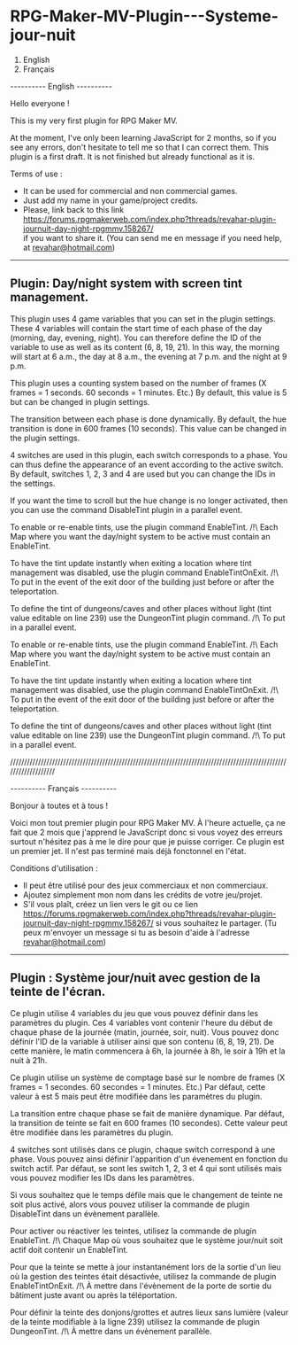 # RPG-Maker-MV-Plugin---Systeme-jour-nuit

1. English
2. Français

----------  English ----------

Hello everyone !

This is my very first plugin for RPG Maker MV.

At the moment, I've only been learning JavaScript for 2 months, so if you see any errors, don't hesitate to tell me so that I can correct them.
This plugin is a first draft. It is not finished but already functional as it is.

Terms of use :
- It can be used for commercial and non commercial games.
- Just add my name in your game/project credits.
- Please, link back to this link https://forums.rpgmakerweb.com/index.php?threads/revahar-plugin-journuit-day-night-rpgmmv.158267/  
if you want to share it.
(You can send me en message if you need help, at revahar@hotmail.com)

--------------------------------------------------------
Plugin: Day/night system with screen tint management.
--------------------------------------------------------

This plugin uses 4 game variables that you can set in the plugin settings.
These 4 variables will contain the start time of each phase of the day (morning, day, evening, night).
You can therefore define the ID of the variable to use as well as its content (6, 8, 19, 21).
In this way, the morning will start at 6 a.m., the day at 8 a.m., the evening at 7 p.m. and the night at 9 p.m.

This plugin uses a counting system based on the number of frames (X frames = 1 seconds. 60 seconds = 1 minutes. Etc.)
By default, this value is 5 but can be changed in plugin settings.

The transition between each phase is done dynamically. By default, the hue transition is done in 600 frames (10 seconds).
This value can be changed in the plugin settings.

4 switches are used in this plugin, each switch corresponds to a phase.
You can thus define the appearance of an event according to the active switch.
By default, switches 1, 2, 3 and 4 are used but you can change the IDs in the settings.

If you want the time to scroll but the hue change is no longer activated, then you can use the command
DisableTint plugin in a parallel event.

To enable or re-enable tints, use the plugin command EnableTint.
/!\ Each Map where you want the day/night system to be active must contain an EnableTint.

To have the tint update instantly when exiting a location where tint management was
disabled, use the plugin command EnableTintOnExit.
/!\ To put in the event of the exit door of the building just before or after the teleportation.

To define the tint of dungeons/caves and other places without light (tint value editable on line 239)
use the DungeonTint plugin command.
/!\ To put in a parallel event.

To enable or re-enable tints, use the plugin command EnableTint.
/!\ Each Map where you want the day/night system to be active must contain an EnableTint.

To have the tint update instantly when exiting a location where tint management was
disabled, use the plugin command EnableTintOnExit.
/!\ To put in the event of the exit door of the building just before or after the teleportation.

To define the tint of dungeons/caves and other places without light (tint value editable on line 239)
use the DungeonTint plugin command.
/!\ To put in a parallel event.


///////////////////////////////////////////////////////////////////////////////////////////////////////////////////


---------- Français ----------

Bonjour à toutes et à tous !

Voici mon tout premier plugin pour RPG Maker MV.
À l'heure actuelle, ça ne fait que 2 mois que j'apprend le JavaScript donc si vous voyez des erreurs surtout n'hésitez pas à me le dire pour que je puisse corriger.
Ce plugin est un premier jet. Il n'est pas terminé mais déjà fonctonnel en l'état.

Conditions d'utilisation :
- Il peut être utilisé pour des jeux commerciaux et non commerciaux.
- Ajoutez simplement mon nom dans les crédits de votre jeu/projet.
- S'il vous plaît, créez un lien vers le git ou ce lien https://forums.rpgmakerweb.com/index.php?threads/revahar-plugin-journuit-day-night-rpgmmv.158267/ 
si vous souhaitez le partager.
(Tu peux m'envoyer un message si tu as besoin d'aide à l'adresse revahar@hotmail.com)

----------------------------------------------------------------
Plugin : Système jour/nuit avec gestion de la teinte de l'écran.
----------------------------------------------------------------

Ce plugin utilise 4 variables du jeu que vous pouvez définir dans les paramètres du plugin. 
Ces 4 variables vont contenir  l'heure du début de chaque phase de la journée (matin, journée, soir, nuit).
Vous pouvez donc définir l'ID de la variable à utiliser ainsi que son contenu (6, 8, 19, 21).
De cette manière, le matin commencera à 6h, la journée à 8h, le soir à 19h et la nuit à 21h.

Ce plugin utilise un système de comptage basé sur le nombre de frames (X frames = 1 secondes. 60 secondes = 1 minutes. Etc.)
Par défaut, cette valeur à est 5 mais peut être modifiée dans les paramètres du plugin.

La transition entre chaque phase se fait de manière dynamique. Par défaut, la transition de teinte se fait en 600 frames (10 secondes).
Cette valeur peut être modifiée dans les paramètres du plugin.

4 switches sont utilisés dans ce plugin, chaque switch correspond à une phase. 
Vous pouvez ainsi définir l'apparition d'un évenement en fonction du switch actif.
Par défaut, se sont les switch 1, 2, 3 et 4 qui sont utilisés mais vous pouvez modifier les IDs dans les paramètres.

Si vous souhaitez que le temps défile mais que le changement de teinte ne soit plus activé, alors vous pouvez utiliser la commande 
de plugin DisableTint dans un évènement parallèle.

Pour activer ou réactiver les teintes, utilisez la commande de plugin EnableTint.
/!\ Chaque Map où vous souhaitez que le système jour/nuit soit actif doit contenir un EnableTint.

Pour que la teinte se mette à jour instantanément lors de la sortie d'un lieu où la gestion des teintes était 
désactivée, utilisez la commande de plugin EnableTintOnExit.
/!\ À mettre dans l'évènement de la porte de sortie du bâtiment juste avant ou après la téléportation.

Pour définir la teinte des donjons/grottes et autres lieux sans lumière (valeur de la teinte modifiable à la ligne 239) 
utilisez la commande de plugin DungeonTint. 
/!\ À mettre dans un évènement parallèle.

